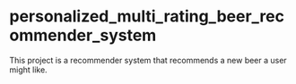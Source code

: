 # personalized_multi_rating_beer_recommender_system
This project is a recommender system that recommends a new beer a user might like.
